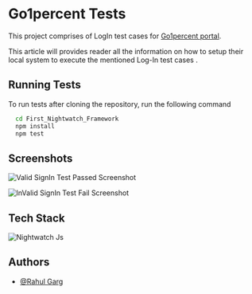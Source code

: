 # Go1percent Tests

This project comprises of LogIn test cases for [Go1percent portal](https://nashtechglobal.qa.go1percent.com/).

This article will provides reader all the information on how to setup their local system to execute the mentioned Log-In test cases .

## Running Tests

To run tests after cloning the repository, run the following command

```bash
  cd First_Nightwatch_Framework
  npm install
  npm test
```

## Screenshots

![Valid SignIn Test Passed Screenshot](https://github.com/Rahul13151/Amazon-Test/assets/157055635/207eb10b-f4b1-4349-a4df-5b25e7730c91)

![InValid SignIn Test Fail Screenshot](https://github.com/Rahul13151/Amazon-Test/assets/157055635/27d626b7-c904-4d54-8b93-1615a9370d2d)

## Tech Stack

![**Nightwatch Js**](https://github.com/Rahul13151/First_Nightwatch_Framework/assets/157055635/9646c32f-ca62-473c-9069-6e29d63d7c79)

## Authors

- [@Rahul Garg](https://github.com/rahul13151)
